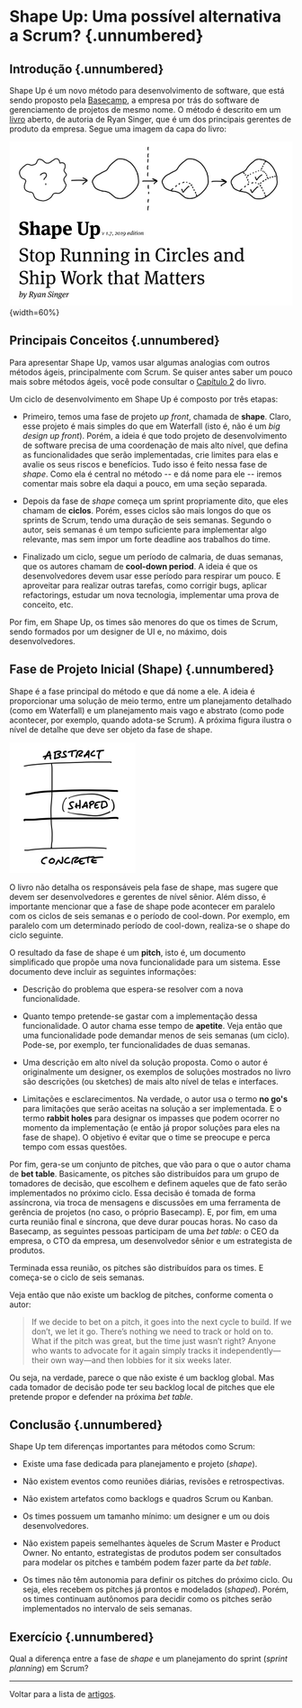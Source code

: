 
# Shape Up: Uma possível alternativa a Scrum? {.unnumbered}

## Introdução {.unnumbered}

Shape Up é um novo método para desenvolvimento de software, que está
sendo proposto pela [Basecamp](https://basecamp.com/),  a empresa por
trás do software de gerenciamento de projetos de mesmo nome. O método
é descrito em um [livro](https://basecamp.com/shapeup) aberto, de
autoria de Ryan Singer, que é um dos principais gerentes de produto
da empresa. Segue uma imagem da capa do livro:

![Capa do livro](./figs/shapeup-cover.png){width=60%}

## Principais Conceitos {.unnumbered}

Para apresentar Shape Up, vamos usar algumas analogias com outros
métodos ágeis, principalmente com Scrum. Se quiser antes saber
um pouco mais sobre métodos ágeis, você pode consultar o 
[Capítulo 2](https://engsoftmoderna.info/cap2.html) do livro.

Um ciclo de desenvolvimento em Shape Up é composto por três etapas:

* Primeiro, temos uma fase de projeto *up front*, chamada de
**shape**. Claro, esse projeto é mais simples do que em Waterfall
(isto é, não é um *big design up front*). Porém, a ideia é que todo
projeto de desenvolvimento de software precisa de uma coordenação de
mais alto nível, que defina as funcionalidades que serão implementadas, crie
limites para elas e avalie os seus riscos e benefícios. Tudo isso é
feito nessa fase de *shape*. Como ela é central no método -- e dá nome
para ele -- iremos comentar mais sobre ela daqui a pouco, em uma seção
separada.

* Depois da fase de *shape* começa um sprint propriamente dito, que
eles chamam de **ciclos**. Porém, esses ciclos são mais longos do que
os sprints de Scrum, tendo uma duração de seis semanas. Segundo o
autor, seis semanas é um tempo suficiente para implementar algo
relevante, mas sem impor um forte deadline aos trabalhos do time.

* Finalizado um ciclo, segue um período de calmaria, de duas semanas,
que os autores chamam de **cool-down period**. A ideia é que os
desenvolvedores devem usar esse período para respirar um pouco. E
aproveitar para realizar outras tarefas, como corrigir bugs, aplicar
refactorings, estudar um nova tecnologia, implementar uma prova de
conceito, etc. 

Por fim, em Shape Up, os times são menores do que os times de Scrum, 
sendo formados  por um designer de UI e, no máximo, dois
desenvolvedores.


## Fase de Projeto Inicial (Shape)  {.unnumbered}

Shape é a fase principal do método e que dá nome a ele. A ideia é
proporcionar uma solução de meio termo, entre um planejamento
detalhado (como em Waterfall) e um planejamento mais vago e abstrato
(como pode acontecer, por exemplo, quando adota-se Scrum). A próxima
figura ilustra o nível de detalhe que deve ser objeto da fase de
shape.

![Fase de Shape](./figs/shapeup-fig1.png)

O livro não detalha os responsáveis pela fase de shape, mas sugere que
devem ser desenvolvedores e gerentes de nível sênior. Além disso, é
importante mencionar que a fase de shape pode acontecer em paralelo
com os ciclos de seis semanas e o período de cool-down. Por exemplo,
em paralelo com um determinado período de cool-down, realiza-se o shape
do ciclo seguinte.

O resultado da fase de shape é um **pitch**, isto é,  um documento
simplificado que propõe uma nova funcionalidade para um sistema.
Esse documento deve incluir as seguintes informações:

* Descrição do problema que espera-se resolver com a nova funcionalidade.

* Quanto tempo pretende-se gastar com a implementação dessa funcionalidade. O
autor chama esse tempo de **apetite**. Veja então que uma funcionalidade pode
demandar menos de seis semanas (um ciclo). Pode-se, por exemplo, ter
funcionalidades de duas semanas.

* Uma descrição em alto nível da solução proposta. Como o autor é 
originalmente um designer, os exemplos de soluções mostrados no livro
são descrições (ou sketches) de mais alto nível de telas e
interfaces.

* Limitações e esclarecimentos. Na verdade, o autor usa o termo **no
go's** para limitações que serão aceitas na solução a ser
implementada. E o termo **rabbit holes** para designar os 
impasses que podem ocorrer no  momento da implementação (e então já
propor soluções para eles na fase de shape). O objetivo é evitar
que o time se preocupe e perca tempo com essas questões.

Por fim, gera-se um conjunto de pitches, que vão para o que o autor
chama de **bet table**. Basicamente, os pitches são distribuídos para um
grupo de tomadores de decisão, que escolhem e definem aqueles que de
fato serão implementados no próximo ciclo. Essa decisão é tomada de
forma assíncrona, via troca de mensagens e discussões em uma ferramenta de
gerência de projetos (no caso, o próprio Basecamp). E, por fim, 
em uma curta reunião final e síncrona, que deve durar poucas horas. No caso da
Basecamp, as seguintes pessoas participam de uma *bet table*: o CEO da
empresa, o CTO da empresa, um desenvolvedor sênior e um estrategista de
produtos.

Terminada essa reunião, os pitches são distribuídos para os times. E
começa-se o ciclo de seis semanas.

Veja então que não existe um backlog de pitches, conforme comenta o 
autor:

> If we decide to bet on a pitch, it goes into the next cycle to
build. If we don’t, we let it go. There’s nothing we need to track or
hold on to. What if the pitch was great, but the time just wasn’t
right? Anyone who wants to advocate for it again simply tracks it
independently—their own way—and then lobbies for it six weeks later. 

Ou seja, na verdade, parece o que não existe é um backlog global. Mas
cada tomador de decisão pode ter seu backlog local de pitches 
que ele pretende propor e defender na próxima *bet table*.

## Conclusão {.unnumbered}

Shape Up tem diferenças importantes para métodos como Scrum:

* Existe uma fase dedicada para planejamento e projeto (*shape*).

* Não existem eventos como reuniões diárias, revisões e retrospectivas.

* Não existem artefatos como backlogs e quadros Scrum ou Kanban.

* Os times possuem um tamanho mínimo: um designer e um ou dois
desenvolvedores.

* Não existem papeis semelhantes àqueles de Scrum Master e Product
Owner. No entanto, estrategistas de produtos podem ser consultados
para modelar os pitches e também podem fazer parte da *bet table*.

* Os times não têm autonomia para definir os pitches do próximo ciclo. 
Ou seja, eles recebem os pitches já prontos e modelados (*shaped*).
Porém, os times continuam autônomos para decidir 
como os pitches serão implementados no intervalo de seis semanas.

## Exercício {.unnumbered}

Qual a diferença entre a fase de *shape* e um planejamento do sprint 
(*sprint planning*) em Scrum?
* * * 

Voltar para a lista de [artigos](./artigos.html).